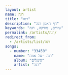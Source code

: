 ```yaml
---
layout: artist
name: רגה
title: "רגה"
description: "דף האמן רגה"
keywords: "שירים, מוזיקה, רגה"
permalink: /artists/רגה/
redirect_from:
  - /artists/list/רגה
songs:
  - number: "33450"
    name: "רגה -על אמת"
    album: "סינגלים"
    artist: "רגה"
---
```

